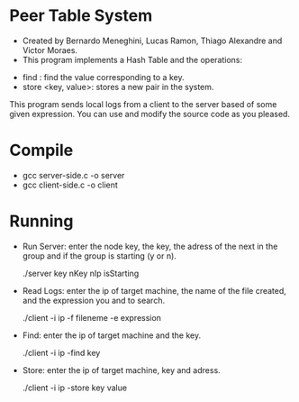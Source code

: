 # Peer Table System
* Created by Bernardo Meneghini, Lucas Ramon, Thiago Alexandre and Victor Moraes.
* This program implements a Hash Table and the operations:
 - find <key>: find the value corresponding to a key.
 - store <key, value>: stores a new pair in the system.

This program sends local logs from a client to the server based of some given expression.
You can use and modify the source code as you pleased.

# Compile
* gcc server-side.c -o server
* gcc client-side.c -o client

# Running
* Run Server: enter the node key, the key, the adress of the next in the group and if the group is starting (y or n).

	./server key nKey nIp isStarting

* Read Logs: enter the ip of target machine, the name of the file created, and the expression you and to search.

	./client -i ip -f fileneme -e expression

* Find: enter the ip of target machine and the key.

	./client -i ip -find key

* Store: enter the ip of target machine, key and adress.

	./client -i ip -store key value


